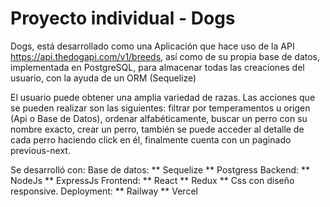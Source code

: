# Proyecto individual - Dogs

Dogs, está desarrollado como una Aplicación que hace uso de la API  https://api.thedogapi.com/v1/breeds, así como de su propia base de datos, implementada en PostgreSQL, para almacenar todas las creaciones del usuario, con la ayuda de un ORM (Sequelize)

El usuario puede obtener una amplia variedad de razas. Las acciones que se pueden realizar son las siguientes: filtrar por temperamentos u origen (Api o Base de Datos), ordenar alfabéticamente, buscar un perro con su nombre exacto, crear un perro, también se puede acceder al detalle de cada perro haciendo click en él, finalmente cuenta con un paginado previous-next.

Se desarrolló con:
Base de datos:
     ** Sequelize
     ** Postgress
Backend:
     ** NodeJs
     ** ExpressJs
Frontend:
     ** React
     ** Redux
     ** Css con diseño responsive.
Deployment:
     ** Railway
     ** Vercel
  
 

